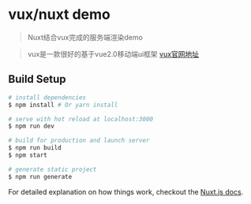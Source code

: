 # vux/nuxt demo

> Nuxt结合vux完成的服务端渲染demo

> vux是一款很好的基于vue2.0移动端ui框架 [vux官网地址](https://vux.li)

## Build Setup

``` bash
# install dependencies
$ npm install # Or yarn install

# serve with hot reload at localhost:3000
$ npm run dev

# build for production and launch server
$ npm run build
$ npm start

# generate static project
$ npm run generate
```

For detailed explanation on how things work, checkout the [Nuxt.js docs](https://github.com/nuxt/nuxt.js).
